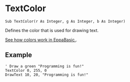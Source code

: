 <!--graphics-->
TextColor
==========

```eppabasic
Sub TextColor(r As Integer, g As Integer, b As Integer)
```

Defines the color that is used for drawing text.

[See how colors work in EppaBasic.](manual:../colors).

Example
----------
```eppabasic
' Draw a green "Programming is fun!"
TextColor 0, 255, 0
DrawText 10, 20, "Programming is fun!"
```
